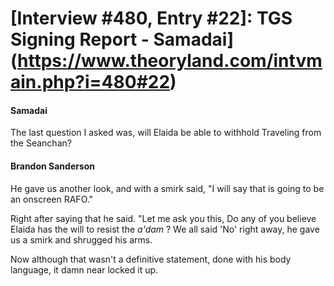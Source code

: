 # [Interview #480, Entry #22]: TGS Signing Report - Samadai](https://www.theoryland.com/intvmain.php?i=480#22)

#### Samadai

The last question I asked was, will Elaida be able to withhold Traveling from the Seanchan?

#### Brandon Sanderson

He gave us another look, and with a smirk said, "I will say that is going to be an onscreen RAFO."

Right after saying that he said. "Let me ask you this, Do any of you believe Elaida has the will to resist the
*a'dam*
? We all said 'No' right away, he gave us a smirk and shrugged his arms.

Now although that wasn't a definitive statement, done with his body language, it damn near locked it up.

